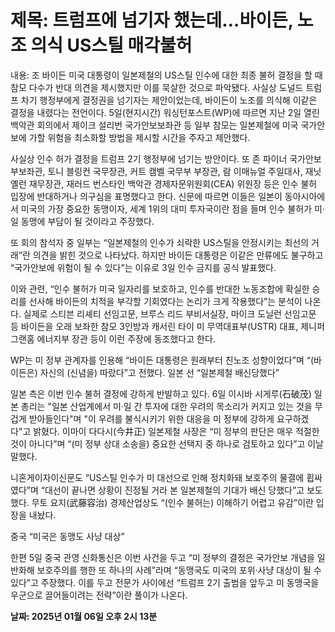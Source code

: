 # **제목: 트럼프에 넘기자 했는데…바이든, 노조 의식 US스틸 매각불허**

  내용: 조 바이든 미국 대통령이 일본제철의 US스틸 인수에 대한 최종 불허 결정을 할 때 참모 다수가 반대 의견을 제시했지만 이를 묵살한 것으로 파악됐다. 사실상 도널드 트럼프 차기 행정부에게 결정권을 넘기자는 제안이었는데, 바이든이 노조를 의식해 이같은 결정을 내렸다는 전언이다. 5일(현지시간) 워싱턴포스트(WP)에 따르면 지난 2일 열린 백악관 회의에서 제이크 설리번 국가안보보좌관 등 일부 참모는 일본제철에 미국 국가안보에 가할 위험을 최소화할 방법을 제시할 시간을 주자고 제안했다.

사실상 인수 허가 결정을 트럼프 2기 행정부에 넘기는 방안이다. 또 존 파이너 국가안보 부보좌관, 토니 블링컨 국무장관, 커트 캠벨 국무부 부장관, 람 이매뉴얼 주일대사, 재닛 옐런 재무장관, 재러드 번스타인 백악관 경제자문위원회(CEA) 위원장 등은 인수 불허 입장에 반대하거나 의구심을 표명했다고 한다. 신문에 따르면 이들은 일본이 동아시아에서 미국의 가장 중요한 동맹이자, 세계 1위의 대미 투자국이란 점을 들며 인수 불허가 미·일 동맹에 부담이 될 것이라고 주장했다.

또 회의 참석자 중 일부는 “일본제철의 인수가 쇠락한 US스틸을 안정시키는 최선의 거래”란 의견을 밝힌 것으로 나타났다. 하지만 바이든 대통령은 이같은 만류에도 불구하고 “국가안보에 위험이 될 수 있다”는 이유로 3일 인수 금지를 공식 발표했다.

이와 관련, “인수 불허가 미국 일자리를 보호하고, 인수를 반대한 노동조합에 확실한 승리를 선사해 바이든의 치적을 부각할 기회였다는 논리가 크게 작용했다”는 분석이 나온다. 실제로 스티븐 리셰티 선임고문, 브루스 리드 부비서실장, 마이크 도닐런 선임고문 등 바이든을 오래 보좌한 참모 3인방과 캐서린 타이 미 무역대표부(USTR) 대표, 제니퍼 그랜홈 에너지부 장관 등이 이런 주장에 동조했다고 한다.

WP는 미 정부 관계자를 인용해 “바이든 대통령은 원래부터 친노조 성향이었다”며 “(바이든은) 자신의 (신념을) 따랐다”고 전했다. 일본 선 “일본제철 배신당했다” 

일본 측은 이번 인수 불허 결정에 강하게 반발하고 있다. 6일 이시바 시게루(石破茂) 일본 총리는 "일본 산업계에서 미·일 간 투자에 대한 우려의 목소리가 커지고 있는 것을 무겁게 받아들인다"며 "이 우려를 불식시키기 위한 대응을 미 정부에 강하게 요구하겠다"고 밝혔다. 이마이 다다시(今井正) 일본제철 사장은 “미 정부의 판단은 매우 적절한 것이 아니다”며 “(미 정부 상대 소송을) 중요한 선택지 중 하나로 검토하고 있다”고 이날 말했다.

니혼게이자이신문도 “US스틸 인수가 미 대선으로 인해 정치화돼 보호주의 물결에 휩싸였다”며 “대선이 끝나면 상황이 진정될 거라 본 일본제철의 기대가 배신 당했다”고 보도했다. 무토 요지(武藤容治) 경제산업상도 “(인수 불허는) 이해하기 어렵고 유감”이란 입장을 내놨다.

중국 “미국은 동맹도 사냥 대상” 

한편 5일 중국 관영 신화통신은 이번 사건을 두고 “미 정부의 결정은 국가안보 개념을 일반화해 보호주의를 행한 또 하나의 사례”라며 “동맹국도 미국의 포위·사냥 대상이 될 수 있다”고 주장했다. 이를 두고 전문가 사이에선 “트럼프 2기 출범을 앞두고 미 동맹국을 우군으로 끌어들이려는 전략”이란 풀이가 나온다.

  **날짜: 2025년 01월 06일 오후 2시 13분**